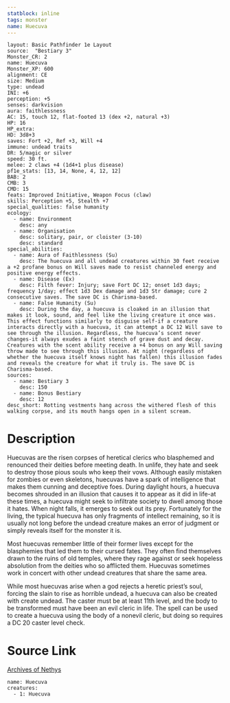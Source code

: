```yaml
---
statblock: inline
tags: monster
name: Huecuva
---
```

```statblock
layout: Basic Pathfinder 1e Layout
source:  "Bestiary 3"
Monster_CR: 2
name: Huecuva
Monster_XP: 600
alignment: CE
size: Medium
type: undead
INI: +6
perception: +5
senses: darkvision
aura: faithlessness
AC: 15, touch 12, flat-footed 13 (dex +2, natural +3)
HP: 16
HP_extra: 
HD: 3d8+3
saves: Fort +2, Ref +3, Will +4
immune: undead traits
DR: 5/magic or silver
speed: 30 ft.
melee: 2 claws +4 (1d4+1 plus disease)
pf1e_stats: [13, 14, None, 4, 12, 12]
BAB: 2
CMB: 3
CMD: 15
feats: Improved Initiative, Weapon Focus (claw)
skills: Perception +5, Stealth +7
special_qualities: false humanity
ecology:
  - name: Environment
    desc: any
  - name: Organisation
    desc: solitary, pair, or cloister (3-10)
    desc: standard
special_abilities:
  - name: Aura of Faithlessness (Su)
    desc: The huecuva and all undead creatures within 30 feet receive a +2 profane bonus on Will saves made to resist channeled energy and positive energy effects.
  - name: Disease (Ex)
    desc: Filth fever: Injury; save Fort DC 12; onset 1d3 days; frequency 1/day; effect 1d3 Dex damage and 1d3 Str damage; cure 2 consecutive saves. The save DC is Charisma-based.
  - name: False Humanity (Su)
    desc: During the day, a huecuva is cloaked in an illusion that makes it look, sound, and feel like the living creature it once was. This effect functions similarly to disguise self-if a creature interacts directly with a huecuva, it can attempt a DC 12 Will save to see through the illusion. Regardless, the huecuva’s scent never changes-it always exudes a faint stench of grave dust and decay. Creatures with the scent ability receive a +4 bonus on any Will saving throw made to see through this illusion. At night (regardless of whether the huecuva itself knows night has fallen) this illusion fades and reveals the creature for what it truly is. The save DC is Charisma-based.
sources:
  - name: Bestiary 3
    desc: 150
  - name: Bonus Bestiary
    desc: 12
desc_short: Rotting vestments hang across the withered flesh of this walking corpse, and its mouth hangs open in a silent scream.
```
# Description
Huecuvas are the risen corpses of heretical clerics who blasphemed and renounced their deities before meeting death. In unlife, they hate and seek to destroy those pious souls who keep their vows. Although easily mistaken for zombies or even skeletons, huecuvas have a spark of intelligence that makes them cunning and deceptive foes. During daylight hours, a huecuva becomes shrouded in an illusion that causes it to appear as it did in life-at these times, a huecuva might seek to infiltrate society to dwell among those it hates. When night falls, it emerges to seek out its prey. Fortunately for the living, the typical huecuva has only fragments of intellect remaining, so it is usually not long before the undead creature makes an error of judgment or simply reveals itself for the monster it is.

Most huecuvas remember little of their former lives except for the blasphemies that led them to their cursed fates. They often find themselves drawn to the ruins of old temples, where they rage against or seek hopeless absolution from the deities who so afflicted them. Huecuvas sometimes work in concert with other undead creatures that share the same area.

While most huecuvas arise when a god rejects a heretic priest’s soul, forcing the slain to rise as horrible undead, a huecuva can also be created with create undead. The caster must be at least 11th level, and the body to be transformed must have been an evil cleric in life. The spell can be used to create a huecuva using the body of a nonevil cleric, but doing so requires a DC 20 caster level check.
# Source Link
[Archives of Nethys](https://aonprd.com/MonsterDisplay.aspx?ItemName=Huecuva)
```encounter-table
name: Huecuva
creatures:
  - 1: Huecuva
```
